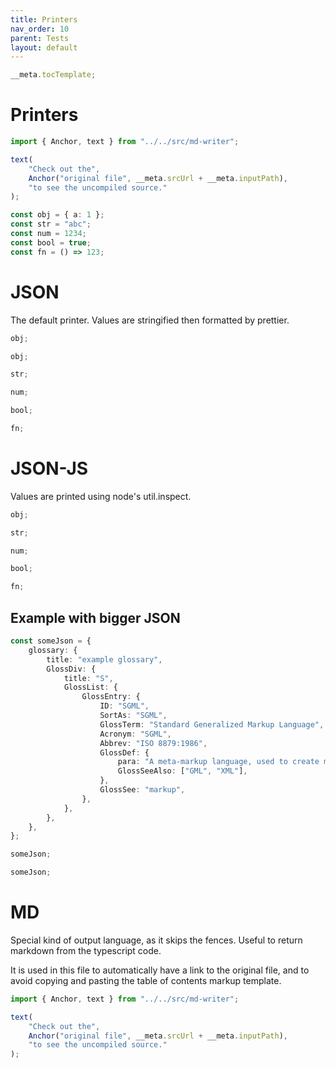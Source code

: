 ```yaml
---
title: Printers
nav_order: 10
parent: Tests
layout: default
---
```


```ts eval --out=md --hide
__meta.tocTemplate;
```

# Printers

```ts eval --out=md --hide
import { Anchor, text } from "../../src/md-writer";

text(
    "Check out the",
    Anchor("original file", __meta.srcUrl + __meta.inputPath),
    "to see the uncompiled source."
);
```

```ts eval
const obj = { a: 1 };
const str = "abc";
const num = 1234;
const bool = true;
const fn = () => 123;
```

# JSON

The default printer. Values are stringified then formatted by prettier.

```ts eval --meta
obj;
```

```ts eval --out=json --meta
obj;
```

```ts eval
str;
```

```ts eval
num;
```

```ts eval
bool;
```

```ts eval
fn;
```

# JSON-JS

Values are printed using node's util.inspect.

```ts eval --out=jsonjs --meta
obj;
```

```ts eval --out=jsonjs
str;
```

```ts eval --out=jsonjs
num;
```

```ts eval --out=jsonjs
bool;
```

```ts eval --out=jsonjs
fn;
```

## Example with bigger JSON

```ts eval
const someJson = {
    glossary: {
        title: "example glossary",
        GlossDiv: {
            title: "S",
            GlossList: {
                GlossEntry: {
                    ID: "SGML",
                    SortAs: "SGML",
                    GlossTerm: "Standard Generalized Markup Language",
                    Acronym: "SGML",
                    Abbrev: "ISO 8879:1986",
                    GlossDef: {
                        para: "A meta-markup language, used to create markup languages such as DocBook.",
                        GlossSeeAlso: ["GML", "XML"],
                    },
                    GlossSee: "markup",
                },
            },
        },
    },
};
```

```ts eval --meta
someJson;
```

```ts eval --out=jsonjs --meta
someJson;
```

# MD

Special kind of output language, as it skips the fences. Useful to return markdown from the typescript code.

It is used in this file to automatically have a link to the original file, and to avoid copying and pasting the table of contents markup template.

```ts eval --out=md --meta
import { Anchor, text } from "../../src/md-writer";

text(
    "Check out the",
    Anchor("original file", __meta.srcUrl + __meta.inputPath),
    "to see the uncompiled source."
);
```
